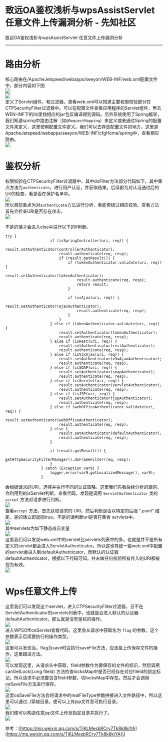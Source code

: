 

# 致远OA鉴权浅析与wpsAssistServlet 任意文件上传漏洞分析 - 先知社区

致远OA鉴权浅析与wpsAssistServlet 任意文件上传漏洞分析

- - -

# 路由分析

核心路由在/ApacheJetspeed/webapps/seeyon/WEB-INF/web.xml配置文件中，部分内容如下图  
[![](assets/1703210029-41ca646327e390c4a9abf2877c2bd422.png)](https://xzfile.aliyuncs.com/media/upload/picture/20231217210440-d6ff4462-9cdc-1.png)  
[![](assets/1703210029-3c23de476f8486deef05b658a1a45734.png)](https://xzfile.aliyuncs.com/media/upload/picture/20231217210451-dd3b9b78-9cdc-1.png)  
定义了Servlet组件，和过滤器。查看web.xml可以知道主要权限校验部分在CTPSecurityFilter过滤器中。可以在配置文件查看应用程序的Servlet组件，再去WEN-INF下的lib里找相应的jar包反编译得到源码。另外系统使用了Spring框架，我们知道spring中路由注解（如`@RequestMapping`）来定义或者通过Spring的配置文件来定义，这里使用配置文件定义。我们可以去存放配置文件的地方，这里是ApacheJetspeed/webapps/seeyon/WEB-INF/cfgHome/spring中，查看相应路由。  
[![](assets/1703210029-f2a4fefafc6286846de80db8ed78f294.png)](https://xzfile.aliyuncs.com/media/upload/picture/20231217210504-e53a02e2-9cdc-1.png)

# 鉴权分析

权限校验在CTPSecurityFilter过滤器中，其中doFilter方法部分代码如下，其中重点方法为`authenticate`，进行用户认证，并获取结果。后续都为对认证通过后的Url的检查，看是否在保护名单中。  
[![](assets/1703210029-a9e2fa7ed2c900b0f63f1821e69705cd.png)](https://xzfile.aliyuncs.com/media/upload/picture/20231217210514-eb0d2e7e-9cdc-1.png)  
所以目前重点为对`authenticate`方法进行分析，看能否绕过相应校验。查看方法首先会检查URI是否存在攻击。  
[![](assets/1703210029-73275369acf8846634c50796f3b2d2df.png)](https://xzfile.aliyuncs.com/media/upload/picture/20231217210528-f360d7e2-9cdc-1.png)

不是的话才会进入else中进行以下的if判断。

```plain
try {
                    if (isSpringController(uri, req)) {
                        result.setAuthenticator(controllerAuthenticator);
                        result.authenticate(req, resp);
                        if (result.getResult()) {
                            if (tokenAuthenticator.validate(uri, req)) {
                                result.setAuthenticator(tokenAuthenticator);
                                result.authenticate(req, resp);
                                return result;
                            }

                            if (isAjax(uri, req)) {
                                result.setAuthenticator(ajaxAuthenticator);
                                result.authenticate(req, resp);
                            }
                        }
                    } else if (tokenAuthenticator.validate(uri, req)) {
                        result.setAuthenticator(tokenAuthenticator);
                        result.authenticate(req, resp);
                    } else if (isRest(uri, req)) {
                        result.setAuthenticator(restAuthenticator);
                        result.authenticate(req, resp);
                    } else if (isV3xAjax(uri, req)) {
                        result.setAuthenticator(v3xAjaxAuthenticator);
                        result.authenticate(req, resp);
                    } else if (isSOAP(uri, req)) {
                        result.setAuthenticator(soapAuthenticator);
                        result.authenticate(req, resp);
                    } else if (isServlet(uri, req)) {
                        result.setAuthenticator(servletAuthenticator);
                        result.authenticate(req, resp);
                    } else if (isJSP(uri, req)) {
                        result.setAuthenticator(jspAuthenticator);
                        result.authenticate(req, resp);
                    } else if (webOfficeAuthenticator.validate(uri, req)) {
                        result.setAuthenticator(webOfficeAuthenticator);
                        result.authenticate(req, resp);
                    } else {
                        result.setAuthenticator(defaultAuthenticator);
                        result.authenticate(req, resp);
                    }

                    if (result.getResult()) {
                        getHttpSecurityFilterManager().doFrameFilter(req, resp);
                    }
                } catch (Exception var9) {
                    logger.error(var9.getLocalizedMessage(), var9);
                }
```

会根据请求的URI，选择并执行不同的认证策略。这里我们先看后续分析的漏洞，会利用到的isServlet判断。查看代码，发现是调用 `ServletAuthenticator` 类的 `accept` 方法对请求进行判断。  
[![](assets/1703210029-17dc89d42fc303a4860247f8bdd7e7b2.png)](https://xzfile.aliyuncs.com/media/upload/picture/20231217210545-fdb7ce76-9cdc-1.png)  
查看`accept` 方法，首先获取请求的 URI，然后判断是否以特定的后缀 ".psml" 结尾，是的话立即返回true。不是的话判断uri是否在集合 servlets中。  
[![](assets/1703210029-ad2a78f4ae8c148d4dd37e1564b82347.png)](https://xzfile.aliyuncs.com/media/upload/picture/20231217210559-05b5b75a-9cdd-1.png)  
其中servlets为如下静态成员变量  
[![](assets/1703210029-8fcae24747f2714e3e9b7b71416cb802.png)](https://xzfile.aliyuncs.com/media/upload/picture/20231217210610-0c700d3e-9cdd-1.png)  
这里我们可以发现web.xml中的servlet比servlets列表中的多。也就是并不是所有定义的servlet都会进入ServletAuthenticator。所以这也导致一些web.xml中配置的servlet会进入到defaultAuthenticator，而默认的认证器defaultAuthenticator，根据以下代码可知。并未做任何校验所有传入的URI都被视为有效。  
[![](assets/1703210029-61c4887f0caa92e1f7f61dfdb7c23007.png)](https://xzfile.aliyuncs.com/media/upload/picture/20231217210626-1634182e-9cdd-1.png)

# Wps任意文件上传

这里我们可以发现这个servlet，进入CTPSecurityFilter过滤器，且不在ServletAuthenticator的servlets列表中，也就是会进入默认的认证器defaultAuthenticator。那么就是没有鉴权的操作。  
[![](assets/1703210029-916580d07a87ac7fcfff19e3265f1828.png)](https://xzfile.aliyuncs.com/media/upload/picture/20231217211258-ff6721f8-9cdd-1.png)  
进入WPSOfficeServlet查看代码，这里会从请求中获取名为 `flag` 的参数，这个参数表示后续要执行的操作类型。  
[![](assets/1703210029-29e59800fb9668ef9ae99dad0f874a50.png)](https://xzfile.aliyuncs.com/media/upload/picture/20231217211359-24148fae-9cde-1.png)  
这里可以发现当，flag为save时会执行saveFile方法，应该是上传保存文件的操作，这里跟进方法。  
[![](assets/1703210029-c888b79620fe166aa70d19c44f420a26.png)](https://xzfile.aliyuncs.com/media/upload/picture/20231217210741-42a8c918-9cdd-1.png)  
可以发现这里，从请求头中获取，fileId参数作为要保存的文件的标识，然后调用canGetLock(Long fileId) 方法检查locksMap中是否已经存在对应fileId的锁定标记。所以请求中必须要包含fileId参数，切locksMap中存在。然后才会调用oaSaveFile方法进行保存。  
[![](assets/1703210029-2c4e73e0497469d6b9a57aead0c4ced8.png)](https://xzfile.aliyuncs.com/media/upload/picture/20231217210757-4c4adbdc-9cdd-1.png)  
这里oaSaveFile方法会将请求中的realFileType参数拼接进入文件路径中，所以这里可以通过../穿越目录。便可以上传jsp文件至可执行目录。  
[![](assets/1703210029-065a95bd3945075d75900454c7b3443f.png)](https://xzfile.aliyuncs.com/media/upload/picture/20231217210811-5488be0e-9cdd-1.png)  
我们便可以构造任意jsp文件上传至指定目录并执行了。  
[![](assets/1703210029-3f732ce29eb2d17a656217081c9d88e2.png)](https://xzfile.aliyuncs.com/media/upload/picture/20231217210829-5f1afb8e-9cdd-1.png)

参考：\[[https://mp.weixin.qq.com/s/TjKLMesbRCry7Tk8k8kjYA](https://mp.weixin.qq.com/s/TjKLMesbRCry7Tk8k8kjYA)\]
